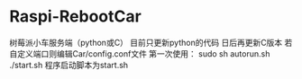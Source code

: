 # Raspi-RebootCar
树莓派小车服务端（python或C）
目前只更新python的代码  日后再更新C版本
若自定义端口则编辑Car/config.conf文件
第一次使用：
sudo sh autorun.sh
./start.sh
程序启动脚本为start.sh
